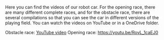Here you can find the videos of our robot car. For the opening race, there are many different complete races, and for the obstacle race, there are several compilations so that you can see the car in different versions of the playing field. You can watch the videos on YouTube or in a OneDrive folder.

Obstacle race: [YouTube video](https://youtu.be/vBoxq39uFFE) 
Opening race: https://youtu.be/RovL_1caEJ0



